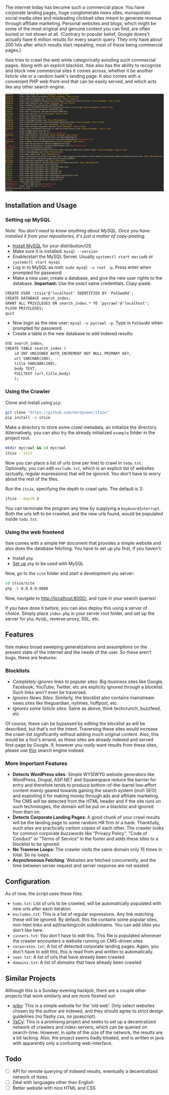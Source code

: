 The internet today has become such a commercial place. You have corporate landing pages, huge conglomerate news sites, monopolistic social media sites and misleading clickbait sites meant to generate revenue through affiliate marketing. Personal websites and blogs, which might be some of the most original and genuine content you can find, are often buried or not shown at all. (Contrary to popular belief, Google doens't actually have 6 million results for every search query. They only have about 200 hits after which results start repeating, most of these being commercial pages.)

Itsie tries to crawl the web while categorically avioding such commercial pages. Along with an explicit blacklist, itsie also has the ability to recognize and block new commercial sites it comes across, whether it be another listicle site or a random bank's landing page. It also comes with a convenient PHP web front-end that can be easily served, and which acts like any other search engine.

![Screenshot](screenshot.png)

## Installation and Usage

### Setting up MySQL

*Note: You don't need to know anything about MySQL. Once you have installed it from your repositories, it's just a matter of copy-pasting.*

- [Install MySQL](https://dev.mysql.com/doc/mysql-installation-excerpt/5.7/en/) for your distribution/OS
- Make sure it is installed: `mysql --version`
- Enable/start the MySQL Server. Usually `systemctl start mariadb` or `systemctl start mysql`
- Log in to MySQL as root: `sudo mysql -u root -p`. Press enter when prompted for password
- Make a new user, create a database, and give the new user rights to the database. **Important:** Use the _exact_ same credentials. Copy-paste.
```mysql
CREATE USER 'itsie'@'localhost' IDENTIFIED BY 'PaSSwoRd';
CREATE DATABASE search_index;
GRANT ALL PRIVILEGES ON search_index.* TO 'pycrawl'@'localhost';
FLUSH PRIVILEGES;
quit
```
- Now login as the new user: `mysql -u pycrawl -p`. Type in `PaSSwoRd` when prompted for password.
- Create a table in the new database to add indexed results:
```mysql
USE search_index;
CREATE TABLE search_index (
	id INT UNSIGNED AUTO_INCREMENT NOT NULL PRIMARY KEY,
	url VARCHAR(200),
	title VARCHAR(200),
	body TEXT,
	FULLTEXT (url,title,body)
	);
```

### Using the Crawler

Clone and install using `pip`:

```bash
git clone "https://github.com/nerdynewt/itsie"
pip install -e itsie
```

Make a directory to store some crawl metadata, an initialize the directory. Alternatively, you can also try the already initialized `example` folder in the project root.

```bash
mkdir mycrawl && cd mycrawl
itsie --init
```

Now you can place a list of urls (one per line) to crawl in `todo.txt`. Optionally, you can edit `exclude.txt`, which is an explicit list of websites (actually, regular expressions) that will be ignored. You don't have to worry about the rest of the files.

Run the `itsie`, specifying the depth to crawl upto. The default is 3:

```bash
itsie --depth 2
```

You can terminate the program any time by supplying a `KeyboardInterrupt`. Both the urls left to be crawled, and the new urls found, would be populated inside `todo.txt`.

### Using the web frontend

Itsie comes with a simple `PHP` document that provides a simple website and also does the database fetching. You have to set up `php` first, if you haven't:

- Install `php`
- [Set up](https://wiki.archlinux.org/index.php/PHP#MySQL/MariaDB) `php` to be used with MySQL

Now, go to the `site` folder and start a development `php` server:

```bash
cd itsie/site
php -S 0.0.0.0:8000
```

Now, navigate to <http://localhost:8000/>, and type in your search queries!

If you have done it before, you can also deploy this using a server of choice. Simply place `index.php` in your server root folder, and set up the server for `php`, `MySQL`, reverse-proxy, SSL, etc.

## Features

Itsie makes broad sweeping generalizations and assumptions on the present state of the internet and the needs of the user. So these aren't bugs, these are features:

### Blocklists

- *Completely ignores links to popular sites*: Big-business sites like Google, Facebook, YouTube, Twitter, etc are explicity ignored through a blocklist. Such links won't even be traversed.
- *Ignores News Sites*: Similarly, the blocklist also contains mainstream news sites like theguardian, nytimes, huffpost, etc.
- *Ignores _some_ listicle sites*: Same as above, think techcrunch, buzzfeed, etc

Of course, these can be bypassed by editing the blocklist as will be described, but that's not the intent. Traversing these sites would increase the crawl-list significantly without adding much original content. Also, this would be a fool's errand, as these sites are already indexed and served first-page by Google. If, however you _really_ want results from these sites, please use [this](https://google.com) search engine instead.

### More Important Features

- **Detects WordPress sites**: Simple WYSIWYG website generators like WordPress, Drupal, ASP.NET and Squarespace reduce the barrier for entry and therefore tends to produce bottom-of-the-barrel low-effort content mainly geared towards gaining the search system (muh SEO) and exploiting it for making money through ads and affiliate marketing. The CMS will be detected from the HTML header and if the site runs on such technologies, the domain will be put on a blacklist and ignored from then on.
- **Detects Corporate Landing Pages**: A good chunk of your crawl results will be the landing page to some random HR firm or a bank. Thankfully, such sites are practically carbon copies of each other. The crawler looks for common corporate buzzwords like "Privacy Policy", "Code of Conduct" or "Terms of Service" in the footer and adds these sites to a blocklist to be ignored.
- **No Traverse Loops**: The crawler visits the same domain only 15 times in total. So no loops.
- **Asynchronous Fetching**: Websites are fetched concurrently, and the time between server request and server response are not wasted.

## Configuration

As of now, the script uses these files:

- `todo.txt`: List of urls to be crawled, will be automatically populated with new urls after each iteration
- `excludes.txt`: This is a list of regular expressions. Any link matching these will be ignored. By default, this file contains some popular sites, non-html links and ad/tracking/cdn subdomains. You can add sites you don't like here.
- `sinners.txt`: You don't have to edit this. This file is populated whenever the crawler encounters a website running on CMS-driven sites
- `corporates.txt`: A list of detected corporate landing pages. Again, you don't have to edit this, this is read from and written to automatically.
- `seen.txt`: A list of urls that have already been crawled
- `domains.txt`: A list of _domains_ that have already been crawled

## Similar Projects

Although this is a Sunday-evening hackjob, there are a couple other projects that work similarly and are more fleshed out:

- [wiby](https://wiby.me): This is a simple website for the 'old web'. Only select websites chosen by the author are indexed, and they should agree to strict design guidelines (no flashy css, no javascript).
- [YaCy](https://yacy.net): This is a promising project and seeks to set up a decentralized network of crawlers and index-servers, which can be queried on search-time. However, in spite of the size of the network, the results are a bit lacking. Also, the project seems badly bloated, and is written in java with apparently only a confusing web-interface.

## Todo

- [ ] API for remote querying of indexed results, eventually a decentralized network of Itsies
- [ ] Deal with languages other than English
- [ ] Better website with nice HTML and CSS
